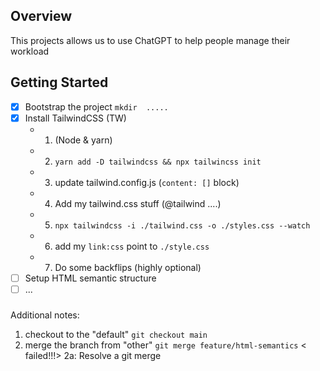 ## Overview

This projects allows us to use ChatGPT to help people manage their workload

## Getting Started

- [x] Bootstrap the project `mkdir  .....`
- [x] Install TailwindCSS (TW)
  - 1. (Node & yarn)
  - 2. `yarn add -D tailwindcss && npx tailwincss init`
  - 3. update tailwind.config.js (`content: []` block)
  - 4. Add my tailwind.css stuff (@tailwind ....)
  - 5. `npx tailwindcss -i ./tailwind.css -o ./styles.css --watch`
  - 6. add my `link:css` point to `./style.css`
  - 7. Do some backflips (highly optional)
- [ ] Setup HTML semantic structure
- [ ] ...

###

Additional notes:

1. checkout to the "default" `git checkout main`
2. merge the branch from "other" `git merge feature/html-semantics` < failed!!!>
   2a: Resolve a git merge

